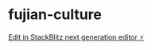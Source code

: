 # fujian-culture

[Edit in StackBlitz next generation editor ⚡️](https://stackblitz.com/~/github.com/dotku/fujian-culture)